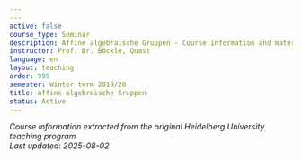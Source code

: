 ```yaml
---
---
active: false
course_type: Seminar
description: Affine algebraische Gruppen - Course information and materials.
instructor: Prof. Dr. Böckle, Quast
language: en
layout: teaching
order: 999
semester: Winter term 2019/20
title: Affine algebraische Gruppen
status: Active
---
```



*Course information extracted from the original Heidelberg University teaching program*  
*Last updated: 2025-08-02*